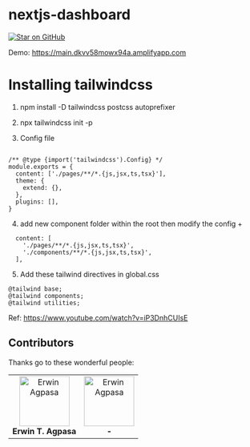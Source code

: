 # nextjs-dashboard

[![Star on GitHub](https://img.shields.io/github/stars/erwinagpasa/nextjs-dashboard.svg?style=social)](https://github.com/erwinagpasa/nextjs-dashboard)

Demo: https://main.dkvv58mowx94a.amplifyapp.com



# Installing tailwindcss

1. npm install -D tailwindcss postcss autoprefixer

2. npx tailwindcss init -p 

3. Config file
```

/** @type {import('tailwindcss').Config} */
module.exports = {
  content: ['./pages/**/*.{js,jsx,ts,tsx}'],
  theme: {
    extend: {},
  },
  plugins: [],
}
```

4. add new component folder within the root then modify the config +

```
  content: [
    './pages/**/*.{js,jsx,ts,tsx}',
    './components/**/*.{js,jsx,ts,tsx}',
  ],  
```

5. Add these tailwind directives in global.css

```
@tailwind base;
@tailwind components;
@tailwind utilities;
```

Ref: https://www.youtube.com/watch?v=iP3DnhCUIsE



## Contributors

Thanks go to these wonderful people:

<table>
  <tbody>
    <tr>
      <td align="center"><a href="https://www.facebook.com/witchcraft.xxx"><img src="https://avatars.githubusercontent.com/u/637956?s=100&u=8257bbca6cb7bba4841ee509540328439884f8bd&v=4&fit=cover&mask=circle" width="100px;" alt="Erwin Agpasa"/></a><br /><b>Erwin T. Agpasa</b></td>
      <td align="center"><a href="https://www.facebook.com/witchcraft.xxx"><img src="https://github.githubassets.com/images/modules/logos_page/GitHub-Mark.png" width="100px;" alt="Erwin Agpasa"/></a><br /><b>-</b></td>
    </tr>    
  </tbody>
</table>